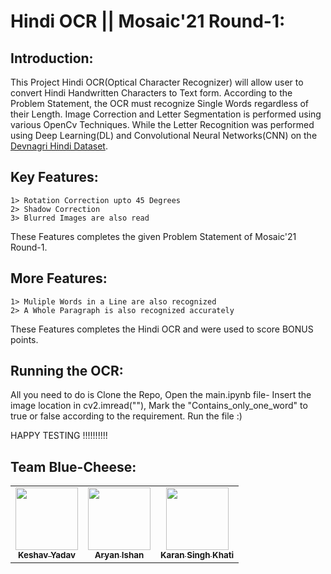 # Hindi OCR || Mosaic'21 Round-1:
## Introduction:
This Project Hindi OCR(Optical Character Recognizer) will allow user to convert Hindi Handwritten Characters to Text form.
According to the Problem Statement, the OCR must recognize Single Words regardless of their Length. 
Image Correction and Letter Segmentation is performed using various OpenCv Techniques. 
While the Letter Recognition was performed using Deep Learning(DL) and Convolutional Neural Networks(CNN) on 
the [Devnagri Hindi Dataset](https://www.kaggle.com/jhashanku007/devnagri-hindi-dataset "Hindi Dataset").

## Key Features:
	1> Rotation Correction upto 45 Degrees
	2> Shadow Correction 
	3> Blurred Images are also read
These Features completes the given Problem Statement of Mosaic'21 Round-1.

## More Features:
	1> Muliple Words in a Line are also recognized
	2> A Whole Paragraph is also recognized accurately
These Features completes the Hindi OCR and were used to score BONUS points.
	
## Running the OCR:
All you need to do is Clone the Repo, Open the main.ipynb file-
Insert the image location in cv2.imread("<location>"),
Mark the "Contains_only_one_word" to true or false according to the requirement.
Run the file :)

HAPPY TESTING !!!!!!!!!!

## Team Blue-Cheese:

<table>
   <td align="center">
      <a href="https://github.com/TheKeH20">
         <img src="https://avatars.githubusercontent.com/u/60650819?v=4" width="100px;" alt=""/>
         <br />
         <sub>
            <b>Keshav Yadav</b>
         </sub>
      </a>
      <br />
   </td>
   <td align="center">
      <a href="https://github.com/aryanishan1001">
         <img src="https://avatars.githubusercontent.com/u/77573210?v=4" width="100px;" alt=""/>
         <br />
         <sub>
            <b>Aryan Ishan</b>
         </sub>
      </a>
      <br />
   </td>
   <td align="center">
      <a href="https://github.com/karanskhati">
         <img src="https://avatars.githubusercontent.com/u/54237311?v=4" width="100px;" alt=""/>
         <br />
         <sub>
            <b>Karan Singh Khati</b>
         </sub>
      </a>
      <br />
   </td>
</table>
